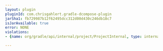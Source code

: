 ```yaml
---
layout: plugin
pluginId: com.chrisgahlert.gradle-dcompose-plugin
jarSha1: fb729987b12f62495dcc312d00d430c246db18c7
isJarAvailable: true
error: NONE
violations:
- {name: org/gradle/api/internal/project/ProjectInternal, type: internal-api-usage}

---
```

